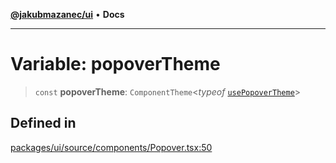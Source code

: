 [**@jakubmazanec/ui**](../README.md) • **Docs**

---

# Variable: popoverTheme

> `const` **popoverTheme**: `ComponentTheme`\<_typeof_
> [`usePopoverTheme`](../functions/usePopoverTheme.md)\>

## Defined in

[packages/ui/source/components/Popover.tsx:50](https://github.com/jakubmazanec/tools/blob/e8ae4d79f84effbab1b79b1c88222a54b84f3504/packages/ui/source/components/Popover.tsx#L50)
